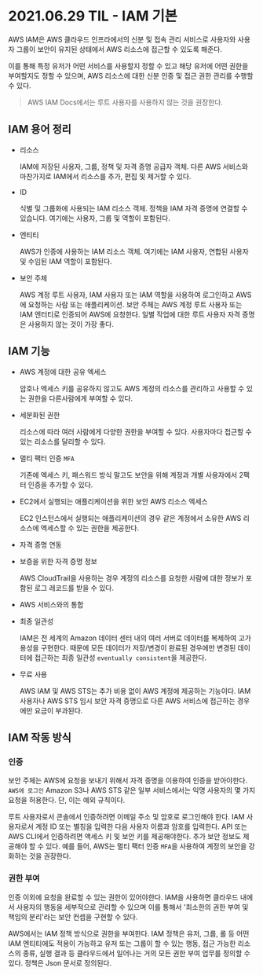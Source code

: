# 2021.06.29 TIL - IAM 기본

AWS IAM은 AWS 클라우드 인프라에서의 신분 및 접속 관리 서비스로 사용자와 사용자 그룹이 보안이 유지된 상태에서 AWS 리소스에 접근할 수 있도록 해준다.

이를 통해 특정 유저가 어떤 서비스를 사용할지 정할 수 있고 해당 유저에 어떤 권한을 부여할지도 정할 수 있으며, AWS 리소스에 대한 신분 인증 및 접근 권한 관리를 수행할 수 있다.

> AWS IAM Docs에서는 루트 사용자를 사용하지 않는 것을 권장한다.

## IAM 용어 정리

- 리소스

    IAM에 저장된 사용자, 그룹, 정책 및 자격 증명 공급자 객체. 다른 AWS 서비스와 마찬가지로 IAM에서 리소스를 추가, 편집 및 제거할 수 있다.

- ID

    식별 및 그룹화에 사용되는 IAM 리소스 객체. 정책을 IAM 자격 증명에 연결할 수 있습니다. 여기에는 사용자, 그룹 및 역할이 포함된다.

- 엔티티

    AWS가 인증에 사용하는 IAM 리소스 객체. 여기에는 IAM 사용자, 연합된 사용자 및 수임된 IAM 역할이 포함된다.

- 보안 주체

    AWS 계정 루트 사용자, IAM 사용자 또는 IAM 역할을 사용하여 로그인하고 AWS에 요청하는 사람 또는 애플리케이션. 보안 주체는 AWS 계정 루트 사용자 또는 IAM 엔터티로 인증되어 AWS에 요청한다. 일별 작업에 대한 루트 사용자 자격 증명은 사용하지 않는 것이 가장 좋다.

## IAM 기능

- AWS 계정에 대한 공유 엑세스

    암호나 엑세스 키를 공유하지 않고도 AWS 계정의 리소스를 관리하고 사용할 수 있는 권한을 다른사람에게 부여할 수 있다.

- 세분화된 권한

    리소스에 따라 여러 사람에게 다양한 권한을 부여할 수 있다. 사용자마다 접근할 수 있는 리소스를 달리할 수 있다.

- 멀티 팩터 인증 `MFA`

    기존에 엑세스 키, 패스워드 방식 말고도 보안을 위해 계정과 개별 사용자에서 2팩터 인증을 추가할 수 있다.

- EC2에서 실행되는 애플리케이션을 위한 보안 AWS 리소스 엑세스

    EC2 인스턴스에서 실행되는 애플리케이션의 경우 같은 계정에서 소유한 AWS 리소스에 엑세스할 수 있는 권한을 제공한다.

- 자격 증명 연동
- 보증을 위한 자격 증명 정보

    AWS CloudTrail을 사용하는 경우 계정의 리소스를 요청한 사람에 대한 정보가 포함된 로그 레코드를 받을 수 있다.

- AWS 서비스와의 통합
- 최종 일관성

    IAM은 전 세계의 Amazon 데이터 센터 내의 여러 서버로 데이터를 복제하여 고가용성을 구현한다. 때문에 모든 데이터가 저장/변경이 완료된 경우에만 변경된 데이터에 접근하는 최종 일관성 `eventually consistent`을 제공한다. 

- 무료 사용

    AWS IAM 및 AWS STS는 추가 비용 없이 AWS 계정에 제공하는 기능이다. IAM 사용자나 AWS STS 임시 보안 자격 증명으로 다른 AWS 서비스에 접근하는 경우에만 요금이 부과된다.

## IAM 작동 방식

### 인증

보안 주체는 AWS에 요청을 보내기 위해서 자격 증명을 이용하여 인증을 받아야한다. `AWS에 로그인`
Amazon S3나 AWS STS 같은 일부 서비스에서는 익명 사용자의 몇 가지 요청을 허용한다. 단, 이는 예외 규칙이다.

루트 사용자로서 콘솔에서 인증하려면 이메일 주소 및 암호로 로그인해야 한다. IAM 사용자로서 계정 ID 또는 별칭을 입력한 다음 사용자 이름과 암호를 입력한다. API 또는 AWS CLI에서 인증하려면 액세스 키 및 보안 키를 제공해야한다. 추가 보안 정보도 제공해야 할 수 있다. 예를 들어, AWS는 멀티 팩터 인증 `MFA`을 사용하여 계정의 보안을 강화하는 것을 권장한다.

### 권한 부여

인증 이외에 요청을 완료할 수 있는 권한이 있어야한다. IAM을 사용하면 클라우드 내에서 사용자의 행동을 세부적으로 관리할 수 있으며 이를 통해서 '최소한의 권한 부여 및 책임의 분리'라는 보안 컨셉을 구현할 수 있다.

AWS에서는 IAM 정책 방식으로 권한을 부여한다. IAM 정책은 유저, 그룹, 롤 등 어떤 IAM 엔티티에도 적용이 가능하고 유저 또는 그룹이 할 수 있는 행동, 접근 가능한 리소스의 종류, 실행 결과 등 클라우드에서 일어나는 거의 모든 권한 부여 업무를 정의할 수 있다. 정책은 Json 문서로 정의된다.
